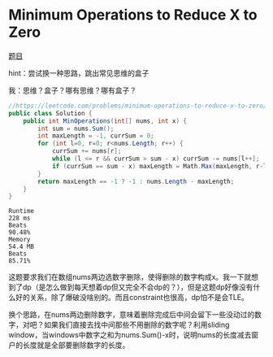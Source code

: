 # Minimum Operations to Reduce X to Zero

[题目](https://leetcode.com/problems/minimum-operations-to-reduce-x-to-zero)

hint：尝试换一种思路，跳出常见思维的盒子

我：思维？盒子？哪有思维？哪有盒子？
```c#
//https://leetcode.com/problems/minimum-operations-to-reduce-x-to-zero/solutions/2136570/change-your-perspective-java-explanation
public class Solution {
    public int MinOperations(int[] nums, int x) {
        int sum = nums.Sum();
        int maxLength = -1, currSum = 0;
        for (int l=0, r=0; r<nums.Length; r++) {
            currSum += nums[r];
            while (l <= r && currSum > sum - x) currSum -= nums[l++];
            if (currSum == sum - x) maxLength = Math.Max(maxLength, r-l+1);
        }
        return maxLength == -1 ? -1 : nums.Length - maxLength;
    }
}
```
```
Runtime
228 ms
Beats
90.48%
Memory
54.4 MB
Beats
85.71%
```
这题要求我们在数组nums两边选数字删除，使得删除的数字构成x。我一下就想到了dp（是怎么做到每天想着dp但又完全不会dp的？），但是这题dp好像没有什么好的关系，除了爆破没啥别的。而且constraint也很高，dp怕不是会TLE。

换个思路，在nums两边删除数字，意味着删除完成后中间会留下一些没动过的数字，对吧？如果我们直接去找中间那些不用删除的数字呢？利用sliding window，当windows中数字之和为nums.Sum()-x时，说明nums的长度减去窗户的长度就是全部要删除数字的长度。